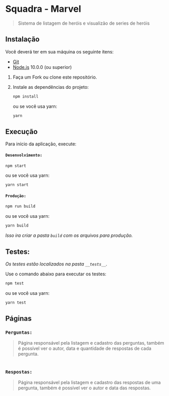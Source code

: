 # Squadra - Marvel

> Sistema de listagem de heróis e visualizão de series de heróis

## Instalação

Você deverá ter em sua máquina os seguinte itens:

- [Git](http://git-scm.com/)
- [Node.js](http://nodejs.org/) 10.0.0 (ou superior)

1. Faça um Fork ou clone este repositório.

2. Instale as dependências do projeto:

   ```sh
   npm install
   ```

   ou se você usa yarn:

   ```sh
   yarn
   ```

## Execução

Para início da aplicação, execute:

#### `Desenvolvimento:`

```sh
npm start
```

ou se você usa yarn:

```sh
yarn start
```

#### `Produção:`

```sh
npm run build
```

ou se você usa yarn:

```sh
yarn build
```

_Isso ira criar a pasta `build` com os arquivos para produção._

## Testes:

_Os testes estão localizados na pasta `__tests__`._

Use o comando abaixo para executar os testes:

```sh
npm test
```

ou se você usa yarn:

```sh
yarn test
```

## Páginas

### `Perguntas:`

> Página responsável pela listagem e cadastro das perguntas, também é possível ver o autor, data e quantidade de respostas de cada pergunta.

#

### `Respostas:`

> Página responsável pela listagem e cadastro das respostas de uma pergunta, também é possível ver o autor e data das respostas.
